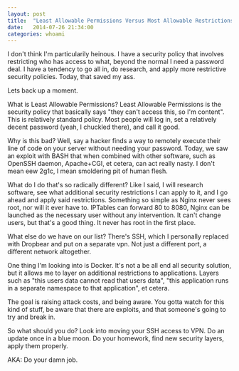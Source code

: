 ```yaml
---
layout: post
title:  "Least Allowable Permissions Versus Most Allowable Restrictions and Why Your Ass Got Lit Today"
date:   2014-07-26 21:34:00
categories: whoami
---
```


I don't think I'm particularily heinous. I have a security policy that involves restricting who has access to what, beyond the normal I need a password deal. I have a tendency to go all in, do research, and apply more restrictive security policies. Today, that saved my ass.

Lets back up a moment.

What is Least Allowable Permissions? Least Allowable Permissions is the security policy that basically says "they can't access this, so I'm content". This is relatively standard policy. Most people will log in, set a relatively decent password (yeah, I chuckled there), and call it good.

Why is this bad? Well, say a hacker finds a way to remotely execute their line of code on your server without needing your password. Today, we saw an exploit with BASH that when combined with other software, such as OpenSSH daemon, Apache+CGI, et cetera, can act really nasty. I don't mean eew 2g1c, I mean smoldering pit of human flesh.

What do I do that's so radically different? Like I said, I will research software, see what additional security restrictions I can apply to it, and I go ahead and apply said restrictions. Something so simple as Nginx never sees root, nor will it ever have to. IPTables can forward 80 to 8080, Nginx can be launched as the necessary user without any intervention. It can't change users, but that's a good thing. It never has root in the first place.

What else do we have on our list? There's SSH, which I personally replaced with Dropbear and put on a separate vpn. Not just a different port, a different network altogether.

One thing I'm looking into is Docker. It's not a be all end all security solution, but it allows me to layer on additional restrictions to applications. Layers such as "this users data cannot read that users data", "this application runs in a separate namespace to that application", et cetera.

The goal is raising attack costs, and being aware. You gotta watch for this kind of stuff, be aware that there are exploits, and that someone's going to try and break in.

So what should you do? Look into moving your SSH access to VPN. Do an update once in a blue moon. Do your homework, find new security layers, apply them properly.

AKA: Do your damn job.
